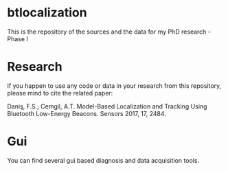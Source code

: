 # btlocalization
This is the repository of the sources and the data for my PhD research - Phase I

# Research
If you happen to use any code or data in your research from this repository, please mind to cite the related paper:

Daniş, F.S.; Cemgil, A.T.
Model-Based Localization and Tracking Using Bluetooth Low-Energy Beacons. Sensors 2017, 17, 2484.

# Gui
You can find several gui based diagnosis and data acquisition tools. 

